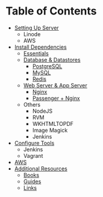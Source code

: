 # Table of Contents

- [Setting Up Server](setup/README.md)
  - Linode
  - AWS
- [Install Dependencies](dependencies/README.md)
  - [Essentials](dependencies/essentials.md)
  - [Database & Datastores](dependencies/database-datastores.md)
    - [PostgreSQL](dependencies/postgresql.md)
    - [MySQL](dependencies/mysql.md)
    - [Redis](dependencies/redis.md)
  - [Web Server & App Server](dependencies/web-server-app-server.md)
    - [Nginx](dependencies/nginx.md)
    - [Passenger + Nginx](dependencies/passenger-and-nginx.md)
  - Others
    - NodeJS
    - RVM
    - WKHTMLTOPDF
    - Image Magick
    - Jenkins
- [Configure Tools](configure-tools/README.md)
  - Jenkins
  - Vagrant
- [AWS](aws/README.md)
- [Additional Resources](additional/README.md)
  - [Books](additional/books.md)
  - [Guides](additional/guides.md)
  - [Links](additional/links.md)
